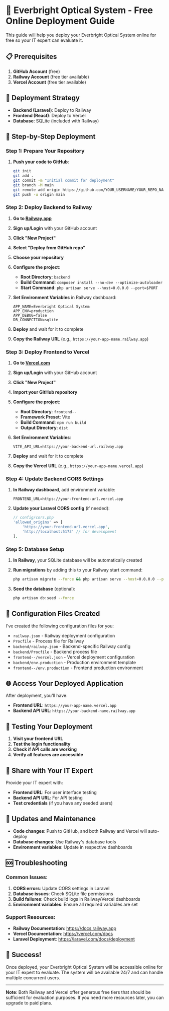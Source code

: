 # 🚀 Everbright Optical System - Free Online Deployment Guide

This guide will help you deploy your Everbright Optical System online for free so your IT expert can evaluate it.

## 📋 Prerequisites

1. **GitHub Account** (free)
2. **Railway Account** (free tier available)
3. **Vercel Account** (free tier available)

## 🎯 Deployment Strategy

- **Backend (Laravel)**: Deploy to Railway
- **Frontend (React)**: Deploy to Vercel
- **Database**: SQLite (included with Railway)

## 🚀 Step-by-Step Deployment

### Step 1: Prepare Your Repository

1. **Push your code to GitHub**:
   ```bash
   git init
   git add .
   git commit -m "Initial commit for deployment"
   git branch -M main
   git remote add origin https://github.com/YOUR_USERNAME/YOUR_REPO_NAME.git
   git push -u origin main
   ```

### Step 2: Deploy Backend to Railway

1. **Go to [Railway.app](https://railway.app)**
2. **Sign up/Login** with your GitHub account
3. **Click "New Project"**
4. **Select "Deploy from GitHub repo"**
5. **Choose your repository**
6. **Configure the project**:
   - **Root Directory**: `backend`
   - **Build Command**: `composer install --no-dev --optimize-autoloader`
   - **Start Command**: `php artisan serve --host=0.0.0.0 --port=$PORT`

7. **Set Environment Variables** in Railway dashboard:
   ```
   APP_NAME=Everbright Optical System
   APP_ENV=production
   APP_DEBUG=false
   DB_CONNECTION=sqlite
   ```

8. **Deploy** and wait for it to complete
9. **Copy the Railway URL** (e.g., `https://your-app-name.railway.app`)

### Step 3: Deploy Frontend to Vercel

1. **Go to [Vercel.com](https://vercel.com)**
2. **Sign up/Login** with your GitHub account
3. **Click "New Project"**
4. **Import your GitHub repository**
5. **Configure the project**:
   - **Root Directory**: `frontend--`
   - **Framework Preset**: Vite
   - **Build Command**: `npm run build`
   - **Output Directory**: `dist`

6. **Set Environment Variables**:
   ```
   VITE_API_URL=https://your-backend-url.railway.app
   ```

7. **Deploy** and wait for it to complete
8. **Copy the Vercel URL** (e.g., `https://your-app-name.vercel.app`)

### Step 4: Update Backend CORS Settings

1. **In Railway dashboard**, add environment variable:
   ```
   FRONTEND_URL=https://your-frontend-url.vercel.app
   ```

2. **Update your Laravel CORS config** (if needed):
   ```php
   // config/cors.php
   'allowed_origins' => [
       'https://your-frontend-url.vercel.app',
       'http://localhost:5173' // for development
   ],
   ```

### Step 5: Database Setup

1. **In Railway**, your SQLite database will be automatically created
2. **Run migrations** by adding this to your Railway start command:
   ```bash
   php artisan migrate --force && php artisan serve --host=0.0.0.0 --port=$PORT
   ```

3. **Seed the database** (optional):
   ```bash
   php artisan db:seed --force
   ```

## 🔧 Configuration Files Created

I've created the following configuration files for you:

- `railway.json` - Railway deployment configuration
- `Procfile` - Process file for Railway
- `backend/railway.json` - Backend-specific Railway config
- `backend/Procfile` - Backend process file
- `frontend--/vercel.json` - Vercel deployment configuration
- `backend/env.production` - Production environment template
- `frontend--/env.production` - Frontend production environment

## 🌐 Access Your Deployed Application

After deployment, you'll have:

- **Frontend URL**: `https://your-app-name.vercel.app`
- **Backend API URL**: `https://your-backend-name.railway.app`

## 🧪 Testing Your Deployment

1. **Visit your frontend URL**
2. **Test the login functionality**
3. **Check if API calls are working**
4. **Verify all features are accessible**

## 📱 Share with Your IT Expert

Provide your IT expert with:
- **Frontend URL**: For user interface testing
- **Backend API URL**: For API testing
- **Test credentials** (if you have any seeded users)

## 🔄 Updates and Maintenance

- **Code changes**: Push to GitHub, and both Railway and Vercel will auto-deploy
- **Database changes**: Use Railway's database tools
- **Environment variables**: Update in respective dashboards

## 🆘 Troubleshooting

### Common Issues:

1. **CORS errors**: Update CORS settings in Laravel
2. **Database issues**: Check SQLite file permissions
3. **Build failures**: Check build logs in Railway/Vercel dashboards
4. **Environment variables**: Ensure all required variables are set

### Support Resources:

- **Railway Documentation**: https://docs.railway.app
- **Vercel Documentation**: https://vercel.com/docs
- **Laravel Deployment**: https://laravel.com/docs/deployment

## 🎉 Success!

Once deployed, your Everbright Optical System will be accessible online for your IT expert to evaluate. The system will be available 24/7 and can handle multiple concurrent users.

---

**Note**: Both Railway and Vercel offer generous free tiers that should be sufficient for evaluation purposes. If you need more resources later, you can upgrade to paid plans.

